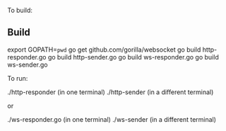 To build:

## Build
export GOPATH=`pwd`
go get github.com/gorilla/websocket
go build http-responder.go
go build http-sender.go
go build ws-responder.go
go build ws-sender.go

To run:

./http-responder (in one terminal)
./http-sender (in a different terminal)

or

./ws-responder.go (in one terminal)
./ws-sender (in a different terminal)
